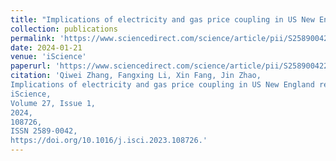 ```yaml
---
title: "Implications of electricity and gas price coupling in US New England region"
collection: publications
permalink: 'https://www.sciencedirect.com/science/article/pii/S2589004223028031'
date: 2024-01-21
venue: 'iScience'
paperurl: 'https://www.sciencedirect.com/science/article/pii/S2589004223028031'
citation: 'Qiwei Zhang, Fangxing Li, Xin Fang, Jin Zhao,
Implications of electricity and gas price coupling in US New England region,
iScience,
Volume 27, Issue 1,
2024,
108726,
ISSN 2589-0042,
https://doi.org/10.1016/j.isci.2023.108726.'
---
```

